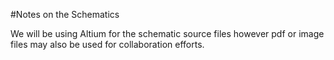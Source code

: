 #Notes on the Schematics

We will be using Altium for the schematic source files however pdf or image files may also be used for collaboration efforts.
